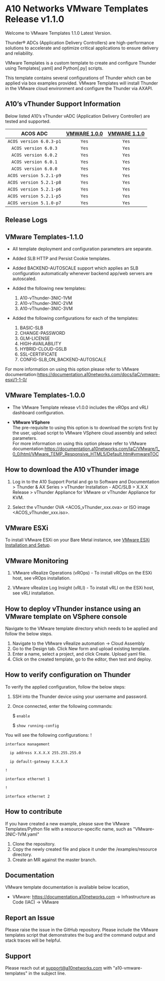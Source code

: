 # A10 Networks VMware Templates Release v1.1.0
Welcome to VMware Templates 1.1.0 Latest Version.

Thunder® ADCs (Application Delivery Controllers) are high-performance solutions to accelerate and optimize critical applications to ensure delivery and reliability.

VMware Templates is a custom template to create and configure Thunder using Templates[.yaml] and Python[.py] scripts.

This template contains several configurations of Thunder which can be applied via box examples provided. VMware Templates will install Thunder in the VMware cloud environment and configure the Thunder via AXAPI.

## A10’s vThunder Support Information
Below listed A10’s vThunder vADC (Application Delivery Controller) are tested and supported.


|        ACOS ADC         | [VMWARE 1.0.0](https://gitlab.a10networks.com/dev-shared-infra/a10-vmware-template-internal) | [ VMWARE 1.1.0](https://gitlab.a10networks.com/dev-shared-infra/a10-vmware-template-internal/-/tree/feature/v1.1.0) |
|:-----------------------:|:-------------------------------------------------------------------------------------------------------:|:------------------------------------------------------------------------------------------:|
`ACOS version 6.0.3-p1`|                    `Yes`|                                          `Yes`| 
`ACOS version 6.0.3`|                    `Yes`|                                          `Yes`| 
`ACOS version 6.0.2`|                      `Yes`|                                           `Yes`| 
`ACOS version 6.0.1`|                    `Yes`|                                          `Yes`| 
`ACOS version 6.0.0`|                    `Yes`|                                          `Yes`| 
`ACOS version 5.2.1-p9` |      `Yes`|                                           `Yes`| 
`ACOS version 5.2.1-p8` |      `Yes`|                                           `Yes`| 
`ACOS version 5.2.1-p6`|                      `Yes`|                                           `Yes`| 
`ACOS version 5.2.1-p5`|                      `Yes`|                                           `Yes`| 
`ACOS version 5.1.0-p7`|                      `Yes`|                                           `Yes`| 



## Release Logs
## VMware Templates-1.1.0
- All template deployment and configuration parameters are separate.
- Added SLB HTTP and Persist Cookie templates. 
- Added BACKEND-AUTOSCALE support which applies an SLB configuration automatically whenever backend app/web servers are autoscaled. 
- Added the following new templates:
  1. A10-vThunder-3NIC-1VM
  2. A10-vThunder-3NIC-2VM
  3. A10-vThunder-3NIC-3VM


- Added the following configurations for each of the templates:
  1. BASIC-SLB 
  2. CHANGE-PASSWORD 
  3. GLM-LICENSE 
  4. HIGH-AVAILABILITY 
  5. HYBRID-CLOUD-GSLB 
  6. SSL-CERTIFICATE
  7. CONFIG-SLB_ON_BACKEND-AUTOSCALE

For more information on using this option please refer to VMware documentation:https://documentation.a10networks.com/docs/IaC/vmware-esxi/1-1-0/

## VMware Templates-1.0.0

-   The VMware Template release v1.0.0 includes the vROps and vRLI dashboard configuration.
 
- **VMware VSphere**<br>
The pre-requisite to using this option is to download the scripts first by the user, upload script to VMware VSphere cloud assembly and select parameters. <br>
For more information on using this option please refer to VMware documentation:https://documentation.a10networks.com/IaC/VMware/1_0_0/html/VMware_TEMP_Responsive_HTML5/Default.htm#vmwareTOC

## How to download the A10 vThunder image

  1. Log in to the A10 Support Portal and go to Software and Documentation > Thunder & AX Series > vThunder Installation - ADC/SLB > X.X.X Release > vThunder Appliance for VMware or vThunder Appliance for KVM.

  2. Select the vThunder OVA <ACOS_vThunder_xxx.ova> or ISO image <ACOS_vThunder_xxx.iso>.

## VMware ESXi

  To install VMware ESXi on your Bare Metal instance, see [VMware ESXi Installation and Setup](https://docs.vmware.com/en/VMware-vSphere/7.0/com.vmware.esxi.install.doc/GUID-93D0227B-E5ED-40B0-B8E2-71141A32EB00.html).

## VMware Monitoring

  1. VMware vRealize Operations (vROps) - To install vROps on the ESXi host, see vROps installation.

  2. VMware vRealize Log Insight (vRLI) - To install vRLI on the ESXi host, see vRLI installation.

## How to deploy vThunder instance using an VMware template on VSphere console

Navigate to the VMware template directory which needs to be applied and follow the below steps.

1. Navigate to the VMware vRealize automation -> Cloud Assembly
2. Go to the Design tab. Click New form and upload existing template.
3. Enter a name, select a project, and click Create. Upload yaml file.
4. Click on the created template, go to the editor, then test and deploy.

## How to verify configuration on Thunder

To verify the applied configuration, follow the below steps:

  1. SSH into the Thunder device using your username and password.
  2. Once connected, enter the following commands:

     $ `enable`

     $ `show running-config`

  You will see the following configurations:
    !

    interface management

      ip address X.X.X.X 255.255.255.0

      ip default-gateway X.X.X.X

    !

    interface ethernet 1

    !

    interface ethernet 2




## How to contribute

If you have created a new example, please save the VMware Templates/Python file with a resource-specific name, such as "VMware-3NIC-1VM.yaml"

1. Clone the repository.
2. Copy the newly created file and place it under the /examples/resource directory.
3. Create an MR against the master branch.


## Documentation

VMware template documentation is available below location,
- VMware: https://documentation.a10networks.com -> Infrastructure as Code (IAC) -> VMware



## Report an Issue

Please raise the issue in the GitHub repository.
Please include the VMware templates script that demonstrates the bug and the command output and stack traces will be helpful.


## Support

Please reach out at support@a10networks.com with "a10-vmware-templates" in the subject line.
